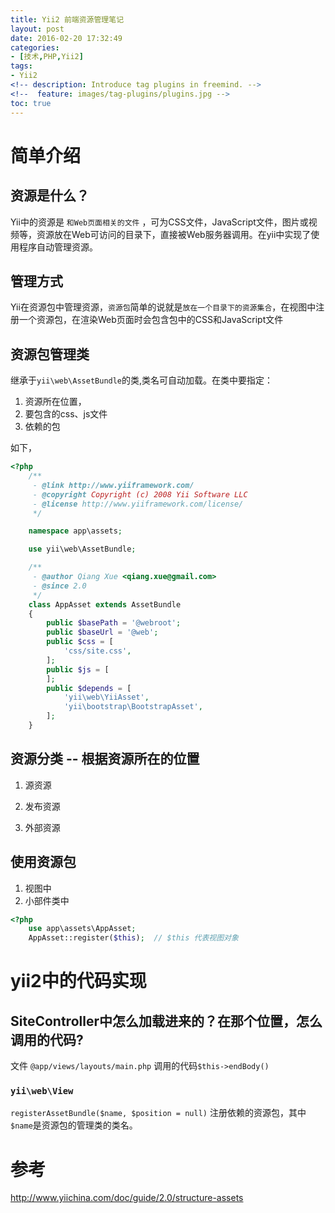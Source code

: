 ```yaml
---
title: Yii2 前端资源管理笔记
layout: post
date: 2016-02-20 17:32:49
categories:
- [技术,PHP,Yii2]
tags: 
- Yii2
<!-- description: Introduce tag plugins in freemind. -->
<!--  feature: images/tag-plugins/plugins.jpg -->
toc: true
---
```


# 简单介绍
## 资源是什么？

Yii中的资源是 `和Web页面相关的文件` ，可为CSS文件，JavaScript文件，图片或视频等，资源放在Web可访问的目录下，直接被Web服务器调用。在yii中实现了使用程序自动管理资源。

## 管理方式
Yii在资源包中管理资源，`资源包`简单的说就是`放在一个目录下的资源集合`，在视图中注册一个资源包，在渲染Web页面时会包含包中的CSS和JavaScript文件

## 资源包管理类

继承于`yii\web\AssetBundle`的类,类名可自动加载。在类中要指定：

1. 资源所在位置，
2. 要包含的css、js文件
3. 依赖的包

如下，
```php
<?php
    /**
     - @link http://www.yiiframework.com/
     - @copyright Copyright (c) 2008 Yii Software LLC
     - @license http://www.yiiframework.com/license/
     */

    namespace app\assets;

    use yii\web\AssetBundle;

    /**
     - @author Qiang Xue <qiang.xue@gmail.com>
     - @since 2.0
     */
    class AppAsset extends AssetBundle
    {
        public $basePath = '@webroot';
        public $baseUrl = '@web';
        public $css = [
            'css/site.css',
        ];
        public $js = [
        ];
        public $depends = [
            'yii\web\YiiAsset',
            'yii\bootstrap\BootstrapAsset',
        ];
    }

```

## 资源分类 -- 根据资源所在的位置

1. 源资源  

2. 发布资源 

3. 外部资源

## 使用资源包

1. 视图中
2. 小部件类中

```php
<?php
    use app\assets\AppAsset;
    AppAsset::register($this);  // $this 代表视图对象
```



# yii2中的代码实现

## SiteController中怎么加载进来的？在那个位置，怎么调用的代码?   
文件  `@app/views/layouts/main.php`
调用的代码`$this->endBody()`

### `yii\web\View`

`registerAssetBundle($name, $position = null)` 注册依赖的资源包，其中`$name`是资源包的管理类的类名。


# 参考
http://www.yiichina.com/doc/guide/2.0/structure-assets
